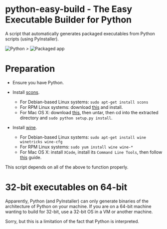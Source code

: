 # python-easy-build - The Easy Executable Builder for Python

A script that automatically generates packaged executables from Python scripts (using PyInstaller).

![Python](http://icons.iconarchive.com/icons/cornmanthe3rd/plex/256/Other-python-icon.png) *>* ![Packaged app](https://www.iconfinder.com/icons/196757/download/png/128)

# Preparation

* Ensure you have Python.

* Install [scons](http://www.scons.org).
  
  * For Debian-based Linux systems: `sudo apt-get install scons`
  * For RPM Linux systems: download [this](http://downloads.sourceforge.net/project/scons/scons/2.4.1/scons-2.4.1-1.noarch.rpm?r=http%3A%2F%2Fwww.scons.org%2F&ts=1447744323&use_mirror=netassist) and install.
  * For Mac OS X: download [this](http://downloads.sourceforge.net/project/scons/scons/2.4.1/scons-2.4.1.tar.gz?r=http%3A%2F%2Fwww.scons.org%2Fdownload.php&ts=1447744509&use_mirror=netassist), then untar, then cd into the extracted directory and `sudo python setup.py install`.
  
* Install [wine](winehq.org).
  
  * For Debian-based Linux systems: `sudo apt-get install wine winetricks wine-cfg`
  * For RPM Linux systems: `sudo yum install wine wine-*`
  * For Mac OS X: install `XCode`, install its `Command Line Tools`, then follow [this](http://wiki.winehq.org/MacOSX) guide.

This script depends on all of the above to function properly.

# 32-bit executables on 64-bit

Apparently, Python (and PyInstaller) can only generate binaries of the architecture of Python on your machine.
If you are on a 64-bit machine wanting to build for 32-bit, use a 32-bit OS in a VM or another machine.

Sorry, but this is a limitation of the fact that Python is interpreted.


